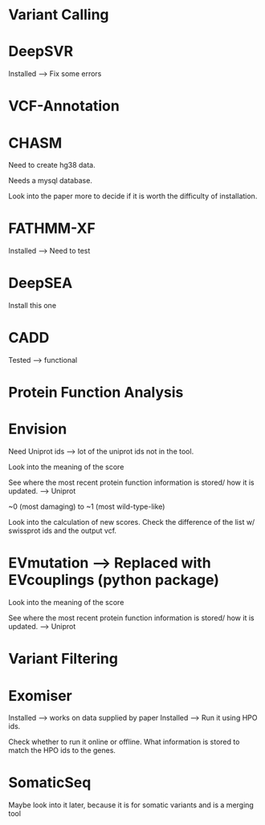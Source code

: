 Variant Calling
==
DeepSVR
====

Installed --> Fix some errors

VCF-Annotation
==
CHASM
====

Need to create hg38 data.

Needs a mysql database.

Look into the paper more to decide if it is worth the difficulty of installation.

FATHMM-XF
====
Installed --> Need to test

DeepSEA
====

Install this one

CADD
====

Tested --> functional

Protein Function Analysis
==

Envision
====

Need Uniprot ids --> lot of the uniprot ids not in the tool.

Look into the meaning of the score

See where the most recent protein function information is stored/ how it is updated. --> Uniprot

~0 (most damaging) to ~1 (most wild-type-like)

Look into the calculation of new scores.
Check the difference of the list w/ swissprot ids and the output vcf.


EVmutation --> Replaced with EVcouplings (python package)
====

Look into the meaning of the score

See where the most recent protein function information is stored/ how it is updated. --> Uniprot

Variant Filtering
==

Exomiser
====

Installed --> works on data supplied by paper
Installed --> Run it using HPO ids.

Check whether to run it online or offline.
What information is stored to match the HPO ids to the genes.

SomaticSeq
====

Maybe look into it later, because it is for somatic variants and is a merging tool
